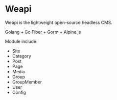 # Weapi

Weapi is the lightweight open-source headless CMS.

Golang + Go Fiber + Gorm + Alpine.js

Module include: 

- Site
- Category
- Post
- Page
- Media
- Group
- GroupMember
- User
- Config